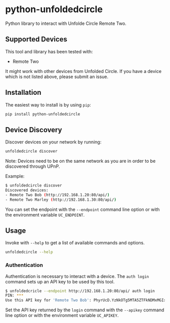 # python-unfoldedcircle

Python library to interact with Unfolde Circle Remote Two.

## Supported Devices

This tool and library has been tested with:

- Remote Two

It might work with other devices from Unfolded Circle. If you have a device which is not listed above, please submit an issue.

## Installation

The easiest way to install is by using `pip`:

```sh
pip install python-unfoldedcircle
```

## Device Discovery

Discover devices on your network by running:

```sh
unfoldedcircle discover
```

Note: Devices need to be on the same network as you are in order to be discovered through UPnP.

Example:

```sh
$ unfoldedcircle discover
Discovered devices:
- Remote Two Bob (http://192.168.1.20:80/api/)
- Remote Two Marley (http://192.168.1.30:80/api/)
```

You can set the endpoint with the `--endpoint` command line option or with the environment variable `UC_ENDPOINT`.

## Usage

Invoke with `--help` to get a list of available commands and options.

```sh
unfoldedcircle --help
```

### Authentication

Authentication is necessary to interact with a device. The `auth login` command sets up an API key to be used by this tool.

```sh
$ unfoldedcricle --endpoint http://192.168.1.20:80/api/ auth login
PIN: ***
Use this API key for 'Remote Two Bob': PhyrUcD.YzNkOTg5MTA5ZTFkNDMxMGIxODVkMTJiYmU3ODllMjcuMmFjZDk0YmU5N2RjNDM4ZWFhYzU3ZTY1MjQzY2EyNTk
```

Set the API key returned by the `login` command with the `--apikey` command line option or with the environment variable `UC_APIKEY`.
